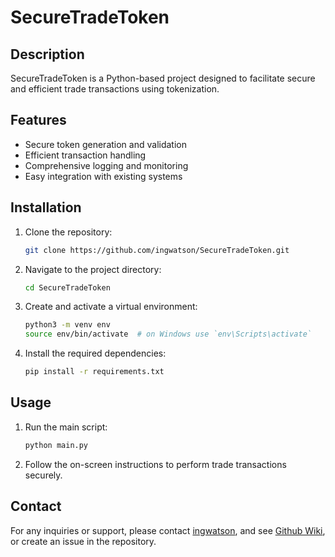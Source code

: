# SecureTradeToken

## Description
SecureTradeToken is a Python-based project designed to facilitate secure and efficient trade transactions using tokenization.

## Features
- Secure token generation and validation
- Efficient transaction handling
- Comprehensive logging and monitoring
- Easy integration with existing systems

## Installation

1. Clone the repository:
    ```bash
    git clone https://github.com/ingwatson/SecureTradeToken.git
    ```

2. Navigate to the project directory:
    ```bash
    cd SecureTradeToken
    ```

3. Create and activate a virtual environment:
    ```bash
    python3 -m venv env
    source env/bin/activate  # on Windows use `env\Scripts\activate`
    ```

4. Install the required dependencies:
    ```bash
    pip install -r requirements.txt
    ```

## Usage

1. Run the main script:
    ```bash
    python main.py
    ```

2. Follow the on-screen instructions to perform trade transactions securely.

## Contact
For any inquiries or support, please contact [ingwatson](https://github.com/ingwatson), and see [Github Wiki](https://github.com/ingwatson/SecureTradeToken/wiki), or create an issue in the repository.

